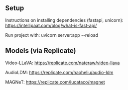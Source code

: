 ## Setup

Instructions on installing dependencies (fastapi, unicorn): https://intellipaat.com/blog/what-is-fast-api/

Run project with: uvicorn server:app --reload



## Models (via Replicate)

Video-LLaVA: https://replicate.com/nateraw/video-llava

AudioLDM: https://replicate.com/haoheliu/audio-ldm

MAGNeT: https://replicate.com/lucataco/magnet
